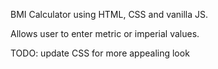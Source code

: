 BMI Calculator using HTML, CSS and vanilla JS.

Allows user to enter metric or imperial values.

TODO:
    update CSS for more appealing look
   